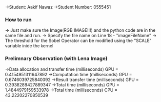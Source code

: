 ->Student: Aakif Nawaz
->Student Number: 0555451

### How to run ####

-> Just make sure the Image(RGB IMAGE!!!) and the python code are in the same file and run.
-> Specify the file name on Line 18 - "imageFileName"
-> The threshold for the Sobel Operator can be modified using the "SCALE" variable inide the kernel 


### Prelimnary Observation (with Lena Image) ###

->Data allocation and transfer time (milliseconds) GPU =  0.4154951311647892
->Computation time (milliseconds) GPU =  0.6746039725840092
->Result transfer time (milliseconds) GPU =  0.3938288427889347
->Total time (milliseconds) GPU =  1.4844979159533978
->Total time (milliseconds) CPU =  43.22202270850539
